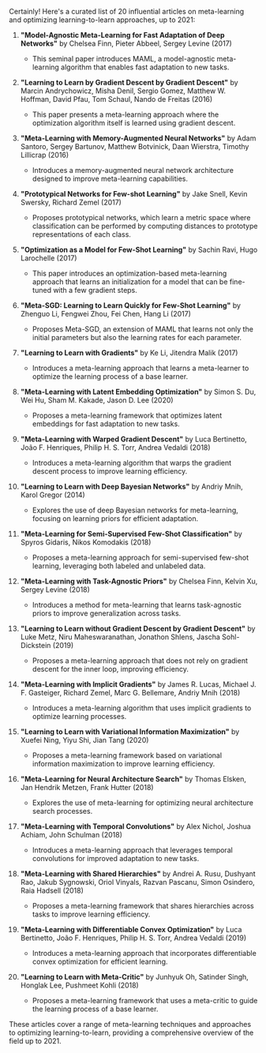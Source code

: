 Certainly! Here's a curated list of 20 influential articles on meta-learning and optimizing learning-to-learn approaches, up to 2021:

1. **"Model-Agnostic Meta-Learning for Fast Adaptation of Deep Networks"** by Chelsea Finn, Pieter Abbeel, Sergey Levine (2017)
   - This seminal paper introduces MAML, a model-agnostic meta-learning algorithm that enables fast adaptation to new tasks.

2. **"Learning to Learn by Gradient Descent by Gradient Descent"** by Marcin Andrychowicz, Misha Denil, Sergio Gomez, Matthew W. Hoffman, David Pfau, Tom Schaul, Nando de Freitas (2016)
   - This paper presents a meta-learning approach where the optimization algorithm itself is learned using gradient descent.

3. **"Meta-Learning with Memory-Augmented Neural Networks"** by Adam Santoro, Sergey Bartunov, Matthew Botvinick, Daan Wierstra, Timothy Lillicrap (2016)
   - Introduces a memory-augmented neural network architecture designed to improve meta-learning capabilities.

4. **"Prototypical Networks for Few-shot Learning"** by Jake Snell, Kevin Swersky, Richard Zemel (2017)
   - Proposes prototypical networks, which learn a metric space where classification can be performed by computing distances to prototype representations of each class.

5. **"Optimization as a Model for Few-Shot Learning"** by Sachin Ravi, Hugo Larochelle (2017)
   - This paper introduces an optimization-based meta-learning approach that learns an initialization for a model that can be fine-tuned with a few gradient steps.

6. **"Meta-SGD: Learning to Learn Quickly for Few-Shot Learning"** by Zhenguo Li, Fengwei Zhou, Fei Chen, Hang Li (2017)
   - Proposes Meta-SGD, an extension of MAML that learns not only the initial parameters but also the learning rates for each parameter.

7. **"Learning to Learn with Gradients"** by Ke Li, Jitendra Malik (2017)
   - Introduces a meta-learning approach that learns a meta-learner to optimize the learning process of a base learner.

8. **"Meta-Learning with Latent Embedding Optimization"** by Simon S. Du, Wei Hu, Sham M. Kakade, Jason D. Lee (2020)
   - Proposes a meta-learning framework that optimizes latent embeddings for fast adaptation to new tasks.

9. **"Meta-Learning with Warped Gradient Descent"** by Luca Bertinetto, João F. Henriques, Philip H. S. Torr, Andrea Vedaldi (2018)
   - Introduces a meta-learning algorithm that warps the gradient descent process to improve learning efficiency.

10. **"Learning to Learn with Deep Bayesian Networks"** by Andriy Mnih, Karol Gregor (2014)
    - Explores the use of deep Bayesian networks for meta-learning, focusing on learning priors for efficient adaptation.

11. **"Meta-Learning for Semi-Supervised Few-Shot Classification"** by Spyros Gidaris, Nikos Komodakis (2018)
    - Proposes a meta-learning approach for semi-supervised few-shot learning, leveraging both labeled and unlabeled data.

12. **"Meta-Learning with Task-Agnostic Priors"** by Chelsea Finn, Kelvin Xu, Sergey Levine (2018)
    - Introduces a method for meta-learning that learns task-agnostic priors to improve generalization across tasks.

13. **"Learning to Learn without Gradient Descent by Gradient Descent"** by Luke Metz, Niru Maheswaranathan, Jonathon Shlens, Jascha Sohl-Dickstein (2019)
    - Proposes a meta-learning approach that does not rely on gradient descent for the inner loop, improving efficiency.

14. **"Meta-Learning with Implicit Gradients"** by James R. Lucas, Michael J. F. Gasteiger, Richard Zemel, Marc G. Bellemare, Andriy Mnih (2018)
    - Introduces a meta-learning algorithm that uses implicit gradients to optimize learning processes.

15. **"Learning to Learn with Variational Information Maximization"** by Xuefei Ning, Yiyu Shi, Jian Tang (2020)
    - Proposes a meta-learning framework based on variational information maximization to improve learning efficiency.

16. **"Meta-Learning for Neural Architecture Search"** by Thomas Elsken, Jan Hendrik Metzen, Frank Hutter (2018)
    - Explores the use of meta-learning for optimizing neural architecture search processes.

17. **"Meta-Learning with Temporal Convolutions"** by Alex Nichol, Joshua Achiam, John Schulman (2018)
    - Introduces a meta-learning approach that leverages temporal convolutions for improved adaptation to new tasks.

18. **"Meta-Learning with Shared Hierarchies"** by Andrei A. Rusu, Dushyant Rao, Jakub Sygnowski, Oriol Vinyals, Razvan Pascanu, Simon Osindero, Raia Hadsell (2018)
    - Proposes a meta-learning framework that shares hierarchies across tasks to improve learning efficiency.

19. **"Meta-Learning with Differentiable Convex Optimization"** by Luca Bertinetto, João F. Henriques, Philip H. S. Torr, Andrea Vedaldi (2019)
    - Introduces a meta-learning approach that incorporates differentiable convex optimization for efficient learning.

20. **"Learning to Learn with Meta-Critic"** by Junhyuk Oh, Satinder Singh, Honglak Lee, Pushmeet Kohli (2018)
    - Proposes a meta-learning framework that uses a meta-critic to guide the learning process of a base learner.

These articles cover a range of meta-learning techniques and approaches to optimizing learning-to-learn, providing a comprehensive overview of the field up to 2021.